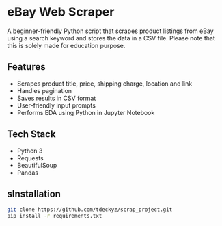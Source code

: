 # eBay Web Scraper
A beginner-friendly Python script that scrapes product listings from eBay using a search keyword and stores the data in a CSV file. Please note that this is solely made for education purpose. 

## Features

- Scrapes product title, price, shipping charge, location and link
- Handles pagination
- Saves results in CSV format
- User-friendly input prompts
- Performs EDA using Python in Jupyter Notebook

## Tech Stack

- Python 3
- Requests
- BeautifulSoup
- Pandas

## sInstallation

```bash
git clone https://github.com/tdeckyz/scrap_project.git
pip install -r requirements.txt
